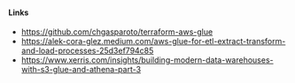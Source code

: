 #### Links
- https://github.com/chgasparoto/terraform-aws-glue
- https://alek-cora-glez.medium.com/aws-glue-for-etl-extract-transform-and-load-processes-25d3ef794c85
- https://www.xerris.com/insights/building-modern-data-warehouses-with-s3-glue-and-athena-part-3